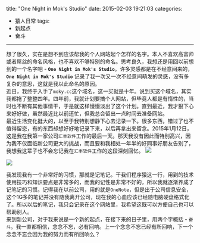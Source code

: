 title: "One Night in Mok's Studio"
date: 2015-02-03 19:21:03
categories:
- 猿人日常
tags:
- 新起点
- 奋斗
---
想了很久，实在是想不到应该帮我的个人网站起个怎样的名字。本人不喜欢高富帅或者屌丝的命名风格，也不喜欢不够特别的命名。思考良久，我想还是用回以前想到的一个名字吧 - **`One Night in Mok's Studio`**。许多灵感都是在不经意间来的，**`One Night in Mok's Studio`** 记录了我一次又一次不经意间萌发的灵感，没有多复杂的意思，这就是我以此命名的原因。<br>
近日，我终于入手了`moky.cc`这个域名，这一买就是十年。说到买这个域名，其实我都拖了整整四年。四年前，我就计划要搞个人网站，但毕竟人都是有惰性的，当时也不断有其他事情干，于是就这样慢慢淡出了这个计划。直到最近，我才狠下心来好好做，虽然最近比以前还忙，但我总会留出一点时间去准备网站。<br>
最近生活变化挺大的，以至于我特别想静下心去记录一下。很多东西，错过了也不值得留恋，有的东西却想好好地记录下来，以后再拿出来留念。2015年1月12日，这是我在我第一家公司`汇丰软件`工作的最后一天。那天我没有因此而特别高兴，因为我不仅面临新公司更大的挑战，而且要和我相处一年半的好同事好朋友告别了，我想我这辈子也不会忘记我在`汇丰软件`工作的这段深刻回忆。
![](5e22d182jw1eowhbz5rwmj238w1tsx6q.jpg)

![](5e22d182jw1eowhbmlgsxj20m80gotcg.jpg)

我发现我有一个非常好的习惯，那就是记笔记。干我们程序猿这一行，用到的技术使用技巧和知识要点是非常多的，而我的记性是非常不好的，所以我就逐渐养成了记笔记的习惯。记得我在以前公司，用的就是`OneNote`，但是出于公司信息安全，这个1G多的笔记并没有随我离开公司，现在我的心血应该已经随电脑硬盘格式化了。所以以后的笔记，我只会记录在这个网站里，我希望这既可以方便自己也可以帮助别人。<br>
来到新公司，对于我来说是一个新的起点，在接下来的日子里，用两个字概括 - `奋斗`。我一直都相信，念念不忘，必有回响。上一个念念不忘已经有所回响，下一个念念不忘会因为我的努力而有所回响么？